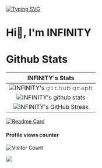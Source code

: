 [![Typing SVG](https://readme-typing-svg.demolab.com/?lines=Hello+World!;ehe)](https://git.io/typing-svg)
# Hi👋, I'm INFINITY
# Github Stats
|                                                                     INFINITY's Stats                                                                     |
|:------------------------------------------------------------------------------------------------------------------------------------------------------:|
| ![INFINITY's 𝚐𝚒𝚝𝚑𝚞𝚋 𝚐𝚛𝚊𝚙𝚑](https://activity-graph.herokuapp.com/graph?username=INFINITY1512&theme=react-dark&hide_border=true&area=true) |
| ![INFINITY's github stats](https://github-readme-stats.vercel.app/api?username=INFINITY1512&show_icons=true&theme=material-palenight)              | 
| ![INFINITY's GitHub Streak](https://github-readme-streak-stats.herokuapp.com/?user=INFINITY1512&theme=material-palenight)                    | 
[![Readme Card](https://github-readme-stats.vercel.app/api/pin/?username=INFINITY1512&repo=scraped-discord-data&theme=material-palenight)](https://github.com/anuraghazra/github-readme-stats)
#### Profile views counter
![Visitor Count](https://profile-counter.glitch.me/{INFINITY1512}/count.svg)

<a href ="https://spotify-recently-played-readme.vercel.app/api?user=31gln5ux27kizmv6temjn2fjrsuy" target="https://open.spotify.com/user/31gln5ux27kizmv6temjn2fjrsuy
"><img src="https://spotify-recently-played-readme.vercel.app/api?user=31gln5ux27kizmv6temjn2fjrsuy&unique=true&count=1&width=300" /></a>
